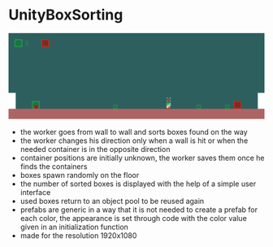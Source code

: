 # UnityBoxSorting

![alt_text](https://github.com/Sundji/UnityBoxSorting/blob/main/Assets/Screenshots/Screenshot.png?raw=TRUE)

- the worker goes from wall to wall and sorts boxes found on the way
- the worker changes his direction only when a wall is hit or when the needed container is in the opposite direction
- container positions are initially unknown, the worker saves them once he finds the containers
- boxes spawn randomly on the floor
- the number of sorted boxes is displayed with the help of a simple user interface
- used boxes return to an object pool to be reused again
- prefabs are generic in a way that it is not needed to create a prefab for each color, the appearance is set through code with the color value given in an initialization function
- made for the resolution 1920x1080